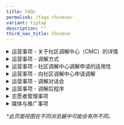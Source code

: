 ```yaml
---
title: FAQs
permalink: /faqs-chinese/
variant: tiptap
description: ""
third_nav_title: Chinese
---
```

<div data-type="detailGroup" class="isomer-accordion isomer-accordion-white">
<details class="isomer-details">
<summary>运营事项 - 关于社区调解中心（CMC）的详情</summary>
<div data-type="detailsContent" class="isomer-details-content">
<blockquote>
<p>社区调解中心（CMC）是做什么的？</p>
</blockquote>
<p>社区调解中心（CMC）隶属于新加坡律政部，为在新加坡面对人际关系或邻里纠纷的居民提供调解服务。</p>
<p>此项服务是免费的。</p>
<p></p>
<blockquote>
<p>调解有什么好处？</p>
</blockquote>
<p>在社区调解中心进行调解有以下好处：</p>
<p>· <strong>费用</strong>：服务免费。
<br>· <strong>隐私</strong>：调解过程中讨论的内容以及各方的身份都会保密。
<br>· <strong>时间</strong>：每次调解通常约为两小时，时间安排为星期一至星期五，以及星期六上午。
<br>· <strong>地点</strong>：我们在律政部服务中心及全岛18个卫星调解地点提供面对面调解服务。对于较简单的纠纷，也可选择线上调解。</p>
<p></p>
<p>在向社区调解中心申请调解时，无需提供任何证据。</p>
</div>
</details>
<details class="isomer-details">
<summary>运营事项 - 调解方式</summary>
<div data-type="detailsContent" class="isomer-details-content">
<blockquote>
<p>社区调解中心（CMC）的调解在哪里进行？</p>
</blockquote>
<p>社区调解中心的调解地点为：
<br>新加坡麦士威路45号，市区重建局大厦东翼，#07-11，邮区069118。</p>
<p>法院转介或指示的调解安排如下：</p>
<p>· 星期一至星期五：上午9点至下午1点</p>
<p>自愿调解安排如下：</p>
<p>· 星期一至星期五：下午2点至6点
<br>· 星期六：上午9点至下午1点
<br>· 星期日及公共假期休息</p>
<p>我们也在全岛18个卫星调解地点提供自愿调解服务，包括：</p>
<p>· ACE The Place 民众俱乐部
<br>· 勿洛民众联络所
<br>· 茨苑民众俱乐部
<br>· 金文泰民众俱乐部
<br>· 芽笼士乃民众俱乐部（位于Wisma Geylang Serai）
<br>· 麦波申民众俱乐部
<br>· 义顺东民众俱乐部
<br>· 巴耶利峇－高文民众俱乐部
<br>· 大巴窑西民众俱乐部
<br>· 直落布兰雅民众俱乐部
<br>· ServiceSG One Punggol 中心
<br>· ServiceSG Our Tampines Hub 中心
<br>· ServiceSG @ 吉丰民众俱乐部
<br>· ServiceSG @ The Frontier 民众俱乐部
<br>· ServiceSG 红山中心
<br>· ServiceSG 兀兰中心
<br>· 淡滨尼东邻里警岗
<br>· 淡滨尼北邻里警岗</p>
<p></p>
<blockquote>
<p>可以通过 Zoom 进行调解吗？</p>
</blockquote>
<p>对于较简单的个案，我们可提供线上（Zoom）调解服务。</p>
</div>
</details>
<details class="isomer-details">
<summary>运营事项 - 社区调解中心调解申请的适用性</summary>
<div data-type="detailsContent" class="isomer-details-content">
<blockquote>
<p>社区调解中心能受理涉及私人共管公寓或有地私宅的邻里纠纷案件吗？</p>
</blockquote>
<p>我们受理涉及公共和私人住宅区（包括有地私宅、共管公寓和私人公寓）的邻里纠纷案件。</p>
<p></p>
<blockquote>
<p>为什么社区调解中心在不进行任何调查的情况下就接受调解申请呢？</p>
</blockquote>
<p>社区调解中心不进行调查。我们的主要重点是促进纠纷双方之间的讨论。通过调解，我们旨在帮助双方进行有效沟通，探索解决方案并达成互利的协议。</p>
<p></p>
<blockquote>
<p>我向社区调解中心提起案件时需要证据吗？</p>
</blockquote>
<p>在社区调解中心申请调解之前，您无需出示任何证据。</p>
<p></p>
<blockquote>
<p>可以有多少人参加调解对话会？</p>
</blockquote>
<p>除了家庭纠纷外，我们允许每方最多两名直接与纠纷相关的人员参加调解对话会。对于附属调解对话会，每方仅允许一人参加对话会。</p>
<p></p>
<blockquote>
<p>我可以让我的家庭成员/代理人代表我参加调解对话会吗？</p>
</blockquote>
<p>如果您的家庭成员或代理人已获得处理您事务的授权委托书，您可以授权他们代表您参加对话会。如因其他原因，请与我们联系。对于<strong>法院指定</strong>的调解，只有法院命令中指定的当事人才能参加调解对话会。</p>
<p></p>
<blockquote>
<p>我可以带律师和我一起参加调解吗？</p>
</blockquote>
<p>社区调解中心不允许律师与当事人一起参加调解对话会。如果您需要法律建议，建议您在调解对话会前另行寻求。</p>
</div>
</details>
<details class="isomer-details">
<summary>运营事项 - 向社区调解中心申请调解</summary>
<div data-type="detailsContent" class="isomer-details-content">
<blockquote>
<p>提交调解申请后会发生什么？</p>
</blockquote>
<p>当社区调解中心（CMC）收到您的自愿调解申请后，流程如下：</p>
<p></p>
<ol data-tight="true" class="tight">
<li>
<p><strong>确认申请</strong>：您将收到一封确认申请的通知。</p>
<p></p>
</li>
<li>
<p><strong>案件评估</strong>：我们会评估您的个案，以确定是否适合在社区调解中心进行调解。</p>
<p></p>
</li>
<li>
<p><strong>邀请对方当事人（答复方）</strong>：若案件适合由社区调解中心处理，我们将邀请答复方参加调解，并向您汇报对方的回应结果。</p>
<p></p>
</li>
<li>
<p><strong>安排调解时间</strong>：当双方同意出席调解后，我们将安排调解会议，并通知您日期、时间和地点。</p>
<p></p>
</li>
<li>
<p><strong>调解会议</strong>：在指定的日期，您与答复方将会见我们的调解员。调解员将协助双方进行沟通，以增进理解，并尽可能达成友好解决方案。</p>
<p></p>
</li>
<li>
<p><strong>调解结果</strong>：若双方达成协议，我们的调解员将记录协议条款。您将在签署前有机会审核该文件，随后将获得一份签署后的副本。
<br>若未能达成协议，我们将以尊重的方式结束调解会议。您可以选择探索其他处理纠纷的途径，例如寻求法律意见或向法院提出申请。</p>
<p></p>
</li>
<li>
<p><strong>后续安排</strong>：如有需要，社区调解中心可提供后续调解会议。</p>
</li>
</ol>
<p></p>
<blockquote>
<p>如果答复方忽略或拒绝社区调解中心（CMC）的邀请，我还有哪些选择？我可以将案件提交至社区纠纷调解法庭（CDRT）吗？</p>
</blockquote>
<p>对于自愿调解，只有在双方都愿意参与的情况下，我们才能安排调解会议。</p>
<p></p>
<p><strong><u>非邻里纠纷</u></strong>
</p>
<p>如果答复方拒绝或未回应调解邀请，您可以选择其他方式来解决纠纷，例如寻求法律建议或向法院提出申请。</p>
<p></p>
<p><strong><u>淡滨尼的邻里纠纷（试点阶段)</u></strong>
</p>
<p>如果答复方拒绝或未回应调解邀请，您可以在工作日早上9点至晚上9点之间，拨打社区关系单位（CRU）的热线电话3300 3300寻求协助。</p>
<p></p>
<p><strong><u>其他地区的邻里纠纷（试点阶段)</u></strong>
</p>
<p>如果答复方拒绝或未回应，我们将向您发出结果通知信。您可以选择向社区纠纷调解法庭（CDRT）提出索赔。</p>
</div>
</details>
<details class="isomer-details">
<summary>运营事项 - 调解对话会</summary>
<div data-type="detailsContent" class="isomer-details-content">
<blockquote>
<p>调解过程中会发生什么？</p>
</blockquote>
<p>以下是社区调解中心（CMC）的调解流程：</p>
<p></p>
<ol data-tight="true" class="tight">
<li>
<p><strong>报到登记</strong>：请至少在调解开始前20分钟抵达。我们的工作人员会接待您，核实双方当事人的身份，并确保一切准备就绪，随后才开始调解会议。</p>
</li>
<li>
<p><strong>开场陈述</strong>：调解员会邀请您进入调解室，您和对方当事人将分别就座。调解员会先作开场陈述，说明调解流程及相关基本规则。</p>
</li>
<li>
<p><strong>联合会谈</strong>：由申请人首先陈述其提出调解的议题，接着由答复方回应。调解员将协助总结双方提出的关键问题。</p>
</li>
<li>
<p><strong>单独会谈</strong>：如有敏感事项需要私下讨论，调解员可分别与双方进行单独会谈。单独会谈中透露的内容将保密，除非当事人同意透露。</p>
<p></p>
<p>调解员可能会在联合会谈与单独会谈之间交替进行，以便与双方探讨各种可行的解决方案。</p>
</li>
<li>
<p><strong>总结</strong>：</p>
</li>
</ol>
<p></p>
<p><u>达成协议时的结案处理</u>
</p>
<p>当双方达成协议后，调解员将记录协议条款。您将在签署前有机会审阅协议，并会获得一份签署后的副本。</p>
<p></p>
<p><u>未达成协议时的结案处理</u>
</p>
<p>若未能达成协议，我们将以尊重的方式结束调解会议。您可以选择探索其他解决纠纷的途径，例如寻求法律建议或向法院提出申请。</p>
<p></p>
<blockquote>
<p>我可以对调解对话会进行录音吗？</p>
</blockquote>
<p>根据《社区调解中心法案》（第49A章）的概述，社区调解中心的调解属于保密程序。为了维护保密性并为双方提供安全的分享空间，调解对话会期间不允许进行拍照、录像或录音。如果我们发现有录音行为，相关责任方必须在调解员或社区调解中心工作人员在场的情况下删除相关内容。</p>
<p></p>
<blockquote>
<p>社区调解中心的和解协议具有法律约束力吗？</p>
</blockquote>
<p>一旦签署和解协议，该协议对签署方具有约束力，这意味着，您可以将该文件用作证据，支持法律诉讼程序。</p>
<p></p>
</div>
</details>
<details class="isomer-details">
<summary>运营事项 - 调解后程序</summary>
<div data-type="detailsContent" class="isomer-details-content">
<blockquote>
<p>如果对方违反了协议，会发生什么情况？</p>
</blockquote>
<p>在最后一次调解对话会结束一个月后，您可以通过我们的在线申请<a href="https://eservices.mlaw.gov.sg/cmc/mediatorsportal/direct-intake/" rel="noopener noreferrer nofollow" target="_blank"><u>表</u></a>申请自愿补救措施。您也可以在办公时间内拨打律政部咨询热线1800
2255 529*进行申请。</p>
<h4><u>非邻里纠纷</u></h4>
<p>如果自愿补救措施未能落实，您可以选择探索其他解决纠纷的途径，可能包括寻求法律建议或向法院提起申请。</p>
<p></p>
<h4><u>淡滨尼的邻里纠纷（试点阶段)</u></h4>
<p>如果由于被申请人拒绝或未作出回应而导致自愿补救措施未能落实，您可以在办公时间内拨打律政部咨询热线1800 2255 529*申请指令性补救措施。这意味着，双方都必须参加社区调解中心的调解对话会。</p>
<p></p>
<h4><u>其他所有城镇的邻里纠纷（试点阶段)</u></h4>
<p>如果由于被申请人拒绝或未作出回应而导致自愿补救措施未能落实，我们将向您发出结果通知书。您可以选择向邻里纠纷审裁庭提出索赔申请。</p>
<p></p>
<p><em>*请注意，使用手机拨打电话可能会产生通话费用。</em>
</p>
</div>
</details>
<details class="isomer-details">
<summary>志愿者管理事项</summary>
<div data-type="detailsContent" class="isomer-details-content">
<blockquote>
<p>谁是社区调解中心（CMC）的调解员？</p>
</blockquote>
<p>社区调解中心的调解员是由律政部长委任的志愿者。</p>
<p></p>
<p>他们在被委任前，经过严格的遴选、培训和评估。同时，他们也必须通过定期参与调解和培训，持续提升自身的能力，确保在角色上保持专业和相关性。</p>
<p></p>
<blockquote>
<p>社区调解中心正在招募新志愿者吗？</p>
</blockquote>
<p>社区调解中心每年都会招募新志愿者，申请截止日期为9月底。只有入围的候选人会被邀请参加遴选面试，面试通常在每年的10月至11月进行。</p>
<p></p>
<blockquote>
<p>如何符合担任CMC调解员的资格？</p>
</blockquote>
<p>成为社区调解员需经过五个阶段的程序：</p>
<p>· 申请
<br>· 遴选
<br>· 评估
<br>· 实习
<br>· 正式委任</p>
<p></p>
<p>您可以在此申请。</p>
<p></p>
<blockquote>
<p>如何成为CMC调解员？</p>
</blockquote>
<p>若您有兴趣申请成为社区调解中心的志愿调解员，您必须符合以下条件：</p>
<p></p>
<ul>
<li>
<p>是新加坡公民或永久居民</p>
</li>
<li>
<p>年满30岁或以上</p>
</li>
<li>
<p>能够流利地使用英文书写与沟通</p>
</li>
<li>
<p>掌握至少一种本地语言或方言</p>
</li>
<li>
<p>熟悉使用Zoom平台进行线上调解</p>
</li>
<li>
<p>目前或曾积极参与社区或志愿服务</p>
</li>
<li>
<p>在过去两年内获得新加坡国际调解机构（SIMI）至少一级认证</p>
</li>
<li>
<p>有意为建设一个有礼和谐的社会贡献力量</p>
<p></p>
</li>
</ul>
<p>您可以在此申请。</p>
</div>
</details>
<details class="isomer-details">
<summary>媒体与推广事项</summary>
<div data-type="detailsContent" class="isomer-details-content">
<blockquote>
<p>我想请求社区调解中心简要介绍情况。</p>
</blockquote>
<p>请在办公时间内拨打律政部咨询热线1800 2255* 529，或使用<a href="https://eservices.mlaw.gov.sg/enquiry/" rel="noopener noreferrer nofollow" target="_blank"><u>此处</u></a>的在线表格提交您的请求。</p>
<p><em>*请注意，使用手机拨打电话可能会产生通话费用。</em>
</p>
<p></p>
<blockquote>
<p>我在哪里可以获取关于社区调解中心的相关报告或统计数据？</p>
</blockquote>
<p>对于与社区调解中心相关的特定统计数据，您可以使用<a href="https://eservices.mlaw.gov.sg/enquiry/" rel="noopener noreferrer nofollow" target="_blank"><u>此处</u></a>的在线表格提交您的请求。</p>
<p></p>
<blockquote>
<p>我想进行一次媒体采访。</p>
</blockquote>
<p>请在办公时间内拨打律政部咨询热线1800 2255 529*，或使用<a href="https://eservices.mlaw.gov.sg/enquiry/" rel="noopener noreferrer nofollow" target="_blank"><u>此处</u></a>的在线表格提交您的请求，并说明您请求的性质和目的。</p>
<p><em>*请注意，使用手机拨打电话可能会产生通话费用。</em>
</p>
<p></p>
<blockquote>
<p>我想就某项活动与社区调解中心合作。我可以和谁联系？</p>
</blockquote>
<p>请在办公时间内拨打律政部咨询热线1800 2255 529*，或使用<a href="https://eservices.mlaw.gov.sg/enquiry/" rel="noopener noreferrer nofollow" target="_blank"><u>此处</u></a>的在线表格提交您的请求，并说明您请求的性质和目的。</p>
<p><em>*请注意，使用手机拨打电话可能会产生通话费用。</em>
</p>
<p></p>
<blockquote>
<p>我所在的机构想请求获取社区调解中心的宣传资料。</p>
</blockquote>
<p>请在办公时间内拨打律政部咨询热线1800 2255 529*，或使用<a href="https://eservices.mlaw.gov.sg/enquiry/" rel="noopener noreferrer nofollow" target="_blank"><u>此处</u></a>的在线表格提交您的请求。</p>
<p><em>*请注意，使用手机拨打电话可能会产生通话费用。</em>
</p>
</div>
</details>
</div>
<p><em>*此页面视图在不同浏览器中可能会有所不同。</em>
</p>
<p></p>
<p></p>